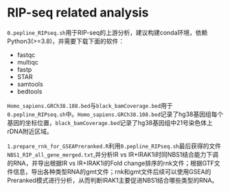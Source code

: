 # RIP-seq related analysis

`0.pepline_RIPseq.sh`用于RIP-seq的上游分析，建议构建conda环境，依赖Python3(>=3.8)，并需要下载下面的软件：
* fastqc
* multiqc
* fastp
* STAR
* samtools
* bedtools

`Homo_sapiens.GRCh38.108.bed`与`black_bamCoverage.bed`用于`0.pepline_RIPseq.sh`中。`Homo_sapiens.GRCh38.108.bed`记录了hg38基因组每个基因的坐标位置，`black_bamCoverage.bed`记录了hg38基因组中21号染色体上rDNA附近区域。

`1.prepare_rnk_for_GSEAPreranked.R`利用`0.pepline_RIPseq.sh`最后获得的文件`NBS1_RIP_all_gene_merged.txt`,并分析IR vs IR+IRAK1i时同NBS1结合能力下调的RNA，并导出根据IR vs IR+IRAK1i的Fold change排序的rnk文件；根据GTF文件信息，导出各种类型RNA的gmt文件；rnk和gmt文件后续可以使用GSEA的Preranked模式进行分析，从而判断IRAK1主要促进NBS1结合哪些类型的RNA。
